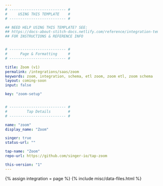 ```yaml
---
# -------------------------- #
#     USING THIS TEMPLATE    #
# -------------------------- #

## NEED HELP USING THIS TEMPLATE? SEE:
## https://docs-about-stitch-docs.netlify.com/reference/integration-templates/saas/
## FOR INSTRUCTIONS & REFERENCE INFO


# -------------------------- #
#      Page & Formatting     #
# -------------------------- #

title: Zoom (v1)
permalink: /integrations/saas/zoom
keywords: zoom, integration, schema, etl zoom, zoom etl, zoom schema
layout: coming-soon
input: false

key: "zoom-setup"


# -------------------------- #
#         Tap Details        #
# -------------------------- #

name: "zoom"
display_name: "Zoom"

singer: true
status-url: ""

tap-name: "Zoom"
repo-url: https://github.com/singer-io/tap-zoom

this-version: "1"
---
```

{% assign integration = page %}
{% include misc/data-files.html %}
